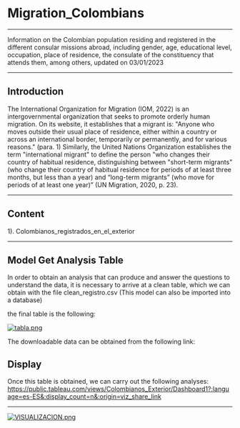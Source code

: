 # Migration_Colombians
---
Information on the Colombian population residing and registered in the different consular missions abroad, including gender, age, educational level, occupation, place of residence, the consulate of the constituency that attends them, among others, updated on 03/01/2023

---
Introduction
---
The International Organization for Migration (IOM, 2022) is an intergovernmental organization that seeks to promote orderly human migration. On its website, it establishes that a migrant is: "Anyone who moves outside their usual place of residence, either within a country or across an international border, temporarily or permanently, and for various reasons." (para. 1) Similarly, the United Nations Organization establishes the term "international migrant" to define the person "who changes their country of habitual residence, distinguishing between "short-term migrants" (who change their country of habitual residence for periods of at least three months, but less than a year) and “long-term migrants” (who move for periods of at least one year)” (UN Migration, 2020, p. 23).

---
Content
---
1). Colombianos_registrados_en_el_exterior

---
Model Get Analysis Table
----
In order to obtain an analysis that can produce and answer the questions to understand the data, it is necessary to arrive at a clean table, which we can obtain with the file clean_registro.csv (This model can also be imported into a database)

the final table is the following:

[![tabla.png](https://i.postimg.cc/6qgfbN5p/tabla.png)](https://postimg.cc/gLyhrQZC)

The downloadable data can be obtained from the following link: 

Display
---

Once this table is obtained, we can carry out the following analyses:
https://public.tableau.com/views/Colombianos_Exterior/Dashboard1?:language=es-ES&:display_count=n&:origin=viz_share_link

---
[![VISUALIZACION.png](https://i.postimg.cc/43rZGW42/VISUALIZACION.png)](https://postimg.cc/Z9FXFFd6)
